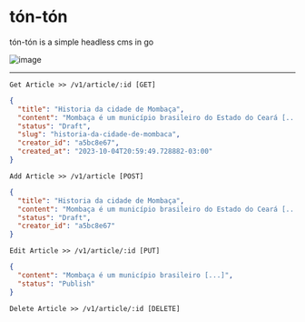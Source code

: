 # tón-tón
tón-tón is a simple headless cms in go

![image](https://github.com/isaqueveras/ton-ton/assets/46972789/0c3986e6-3705-40ac-a5b2-bbca1496d926)

---

`Get Article >> /v1/article/:id [GET]`
```json
{
  "title": "Historia da cidade de Mombaça",
  "content": "Mombaça é um município brasileiro do Estado do Ceará [...]",
  "status": "Draft",
  "slug": "historia-da-cidade-de-mombaca",
  "creator_id": "a5bc8e67",
  "created_at": "2023-10-04T20:59:49.728882-03:00"
}
```

`Add Article >> /v1/article [POST]`
```json
{
  "title": "Historia da cidade de Mombaça",
  "content": "Mombaça é um município brasileiro do Estado do Ceará [...]",
  "status": "Draft",
  "creator_id": "a5bc8e67"
}
```

`Edit Article >> /v1/article/:id [PUT]`
```json
{
  "content": "Mombaça é um município brasileiro [...]",
  "status": "Publish"
}
```

`Delete Article >> /v1/article/:id [DELETE]`
